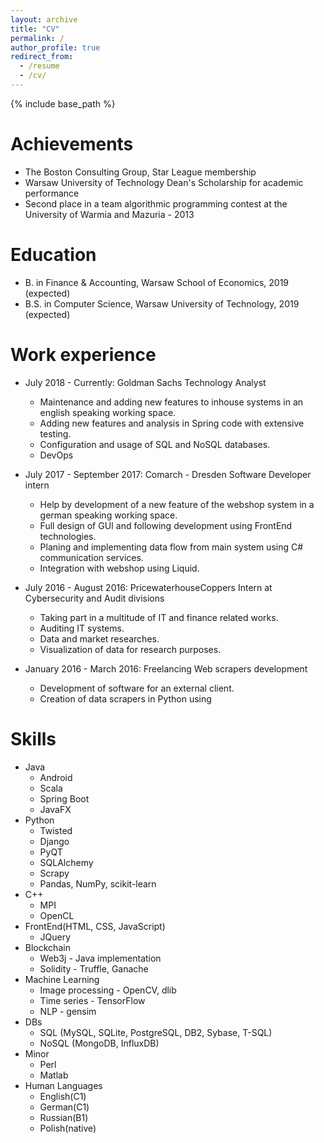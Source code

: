 ```yaml
---
layout: archive
title: "CV"
permalink: /
author_profile: true
redirect_from:
  - /resume
  - /cv/
---
```


{% include base_path %}

Achievements
======
* The Boston Consulting Group, Star League membership
* Warsaw University of Technology Dean's Scholarship for academic performance
* Second place in a team algorithmic programming contest at the University of Warmia and Mazuria - 2013

Education
======
* B. in Finance & Accounting, Warsaw School of Economics, 2019 (expected)
* B.S. in Computer Science, Warsaw University of Technology, 2019 (expected)

Work experience
======
* July 2018 - Currently: Goldman Sachs Technology Analyst
  * Maintenance and adding new features to inhouse systems in an english speaking working space.
  * Adding new features and analysis in Spring code with extensive testing.
  * Configuration and usage of SQL and NoSQL databases.
  * DevOps

* July 2017 - September 2017: Comarch - Dresden Software Developer intern
  * Help by development of a new feature of the webshop system in a german speaking working space.
  * Full design of GUI and following development using FrontEnd technologies.
  * Planing and implementing data flow from main system using C# communication services.
  * Integration with webshop using Liquid.
  
* July 2016 - August 2016: PricewaterhouseCoppers Intern at Cybersecurity and Audit divisions
  * Taking part in a multitude of IT and finance related works.
  * Auditing IT systems.
  * Data and market researches.
  * Visualization of data for research purposes.

* January 2016 - March 2016: Freelancing Web scrapers development
  * Development of software for an external client.
  * Creation of data scrapers in Python using
  
Skills
======
* Java
  * Android
  * Scala
  * Spring Boot
  * JavaFX
* Python
  * Twisted
  * Django
  * PyQT
  * SQLAlchemy
  * Scrapy
  * Pandas, NumPy, scikit-learn 
* C++
  * MPI
  * OpenCL
* FrontEnd(HTML, CSS, JavaScript)
  * JQuery
* Blockchain
  * Web3j - Java implementation
  * Solidity - Truffle, Ganache
* Machine Learning
  * Image processing - OpenCV, dlib
  * Time series - TensorFlow
  * NLP - gensim
* DBs
  * SQL (MySQL, SQLite, PostgreSQL, DB2, Sybase, T-SQL)
  * NoSQL (MongoDB, InfluxDB)
* Minor
  * Perl
  * Matlab
* Human Languages
  * English(C1)
  * German(C1)
  * Russian(B1)
  * Polish(native)
